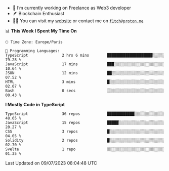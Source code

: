 - 🔭 I’m currently working on Freelance as Web3 developer
- 🪶 Blockchain Enthusiast
- 👨‍💻 You can visit my [website](https://f1tch.xyz) or contact me on [`f1tch@proton.me`](mailto:f1tch@proton.me)

<!--START_SECTION:waka-->
📊 **This Week I Spent My Time On** 

```text
🕑︎ Time Zone: Europe/Paris

💬 Programming Languages: 
TypeScript               2 hrs 6 mins        ████████████████████░░░░░   79.28 % 
JavaScript               17 mins             ███░░░░░░░░░░░░░░░░░░░░░░   10.64 % 
JSON                     12 mins             ██░░░░░░░░░░░░░░░░░░░░░░░   07.52 % 
HTML                     3 mins              █░░░░░░░░░░░░░░░░░░░░░░░░   02.07 % 
Bash                     0 secs              ░░░░░░░░░░░░░░░░░░░░░░░░░   00.43 % 
```

**I Mostly Code in TypeScript** 

```text
TypeScript               36 repos            ████████████░░░░░░░░░░░░░   48.65 % 
JavaScript               15 repos            █████░░░░░░░░░░░░░░░░░░░░   20.27 % 
CSS                      3 repos             █░░░░░░░░░░░░░░░░░░░░░░░░   04.05 % 
Solidity                 2 repos             █░░░░░░░░░░░░░░░░░░░░░░░░   02.70 % 
Svelte                   1 repo              ░░░░░░░░░░░░░░░░░░░░░░░░░   01.35 % 
```




 Last Updated on 09/07/2023 08:04:48 UTC
<!--END_SECTION:waka-->
